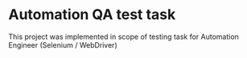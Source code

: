 # Automation QA test task

This project was implemented in scope of testing task for Automation Engineer (Selenium / WebDriver)